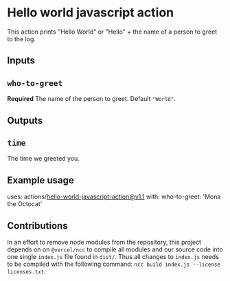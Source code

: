# Hello world javascript action

This action prints "Hello World" or "Hello" + the name of a person to greet to the log.

## Inputs

## `who-to-greet`

**Required** The name of the person to greet. Default `"World"`.

## Outputs

## `time`

The time we greeted you.

## Example usage

uses: actions/hello-world-javascript-action@v1.1
with:
  who-to-greet: 'Mona the Octocat'

## Contributions

In an effort to remove node modules from the repository, this project depends on on `@vercel/ncc` to compile all modules and our source code into one single `index.js` file found in `dist/`. Thus all changes to `index.js` needs to be compiled with the following command: `ncc build index.js --license licenses.txt`.